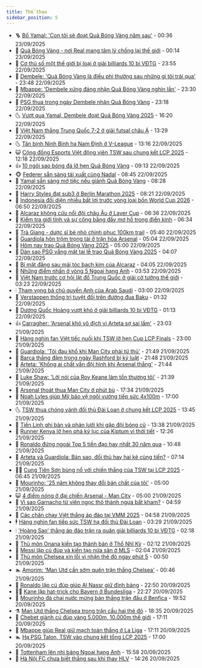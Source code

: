 ```yaml
---
title: Thể thao
sidebar_position: 5
---
```


<!-- vnexpress-the-thao:START -->
- 🪜 [Bố Yamal: &#39;Con tôi sẽ đoạt Quả Bóng Vàng năm sau&#39;](https://vnexpress.net/bo-yamal-con-toi-se-doat-qua-bong-vang-nam-sau-4942325.html) - 00:36 23/09/2025
- 🦩 [Quả Bóng Vàng - nơi Real mang tâm lý chống lại thế giới](https://vnexpress.net/qua-bong-vang-noi-real-mang-tam-ly-chong-lai-the-gioi-4942319.html) - 00:14 23/09/2025
- 🧰 [Cơ thủ số một thế giới bị loại ở giải billiards 10 bi VĐTG](https://vnexpress.net/co-thu-so-mot-the-gioi-bi-loai-o-giai-billiards-10-bi-vdtg-4942317.html) - 23:55 22/09/2025
- 🤗 [Dembele: &#39;Quả Bóng Vàng là điều phi thường sau những gì tôi trải qua&#39;](https://vnexpress.net/dembele-qua-bong-vang-la-dieu-phi-thuong-sau-nhung-gi-toi-trai-qua-4942322.html) - 23:48 22/09/2025
- 🥳 [Mbappe: &#39;Dembele xứng đáng nhận Quả Bóng Vàng nghìn lần&#39;](https://vnexpress.net/mbappe-dembele-xung-dang-nhan-qua-bong-vang-nghin-lan-4942316.html) - 23:30 22/09/2025
- 🦣 [PSG thua trong ngày Dembele nhận Quả Bóng Vàng](https://vnexpress.net/psg-thua-trong-ngay-dembele-nhan-qua-bong-vang-4942312.html) - 23:18 22/09/2025
- 🌜 [Vượt qua Yamal, Dembele đoạt Quả Bóng Vàng 2025](https://vnexpress.net/truc-tiep-le-trao-qua-bong-vang-2025-4942267-tong-thuat.html) - 16:20 22/09/2025
- 🫶 [Việt Nam thắng Trung Quốc 7-2 ở giải futsal châu Á](https://vnexpress.net/viet-nam-thang-trung-quoc-7-2-o-giai-futsal-chau-a-4942274.html) - 13:29 22/09/2025
- 🌜 [Tân binh Ninh Bình hạ Nam Định ở V-League](https://vnexpress.net/tan-binh-ninh-binh-ha-nam-dinh-o-v-league-4942257.html) - 13:16 22/09/2025
- 😺 [Cộng đồng Esports Việt động viên TSW sau chung kết LCP 2025](https://vnexpress.net/cong-dong-esports-viet-dong-vien-tsw-sau-chung-ket-lcp-2025-4942050.html) - 12:18 22/09/2025
- 👍 [10 ngôi sao bóng đá lỡ hẹn Quả Bóng Vàng](https://vnexpress.net/10-ngoi-sao-bong-da-lo-hen-qua-bong-vang-4942014.html) - 09:13 22/09/2025
- 🐵 [Federer sẵn sàng tái xuất cùng Nadal](https://vnexpress.net/federer-san-sang-tai-xuat-cung-nadal-4942130.html) - 08:45 22/09/2025
- 💫 [Yamal sẵn sàng mở tiệc nếu giành Quả Bóng Vàng](https://vnexpress.net/yamal-san-sang-mo-tiec-neu-gianh-qua-bong-vang-4942089.html) - 08:28 22/09/2025
- 🦆 [Harry Styles đạt sub3 ở Berlin Marathon 2025](https://vnexpress.net/harry-styles-dat-sub3-o-berlin-marathon-2025-4942137.html) - 08:21 22/09/2025
- 🙉 [Indonesia đối diện nhiều bất lợi trước vòng loại bốn World Cup 2026](https://vnexpress.net/indonesia-doi-dien-nhieu-bat-loi-truoc-vong-loai-bon-world-cup-2026-4942056.html) - 06:50 22/09/2025
- 📝 [Alcaraz không cứu nổi đội châu Âu ở Laver Cup](https://vnexpress.net/alcaraz-khong-cuu-noi-doi-chau-au-o-laver-cup-4942051.html) - 06:36 22/09/2025
- 💯 [Kiểm tra giới tính và sự công bằng đầy mơ hồ trong điền kinh](https://vnexpress.net/kiem-tra-gioi-tinh-va-su-cong-bang-day-mo-ho-trong-dien-kinh-4941809.html) - 06:34 22/09/2025
- 🌈 [Trà Giang - dược sĩ bé nhỏ chinh phục 100km trail](https://vnexpress.net/tra-giang-duoc-si-be-nho-chinh-phuc-100km-trail-4941982.html) - 05:40 22/09/2025
- 🦩 [Guardiola hôn trộm trọng tài ở trận hòa Arsenal](https://vnexpress.net/guardiola-hon-trom-trong-tai-o-tran-hoa-arsenal-4941998.html) - 05:04 22/09/2025
- 🐲 [Hôm nay trao Quả Bóng Vàng 2025](https://vnexpress.net/hom-nay-trao-qua-bong-vang-2025-4941871.html) - 05:00 22/09/2025
- 🌁 [Dàn sao PSG vắng mặt tại lễ trao Quả Bóng Vàng 2025](https://vnexpress.net/dan-sao-psg-vang-mat-tai-le-trao-qua-bong-vang-2025-4941962.html) - 04:07 22/09/2025
- 💯 [Bí mật đằng sau mái tóc bạch kim của Alcaraz](https://vnexpress.net/bi-mat-dang-sau-mai-toc-bach-kim-cua-alcaraz-4941336.html) - 04:05 22/09/2025
- 🌝 [Những điểm nhấn ở vòng 5 Ngoại hạng Anh](https://vnexpress.net/nhung-diem-nhan-o-vong-5-ngoai-hang-anh-4941974.html) - 03:53 22/09/2025
- 🤖 [Việt Nam trước cơ hội lật đổ Trung Quốc ở giải cờ tướng thế giới](https://vnexpress.net/viet-nam-truoc-co-hoi-lat-do-trung-quoc-o-giai-co-tuong-the-gioi-4941876.html) - 03:23 22/09/2025
- 🕯 [Tham vọng bá chủ quyền Anh của Arab Saudi](https://vnexpress.net/tham-vong-ba-chu-quyen-anh-cua-arab-saudi-4941786.html) - 03:00 22/09/2025
- 🧰 [Verstappen thống trị tuyệt đối trên đường đua Baku](https://vnexpress.net/verstappen-thong-tri-tuyet-doi-tren-duong-dua-baku-4941854.html) - 01:32 22/09/2025
- 🥳 [Dương Quốc Hoàng vượt khó ở giải billiards 10 bi VĐTG](https://vnexpress.net/duong-quoc-hoang-vuot-kho-o-giai-billiards-10-bi-vdtg-4941832.html) - 01:13 22/09/2025
- 👍 [Carragher: &#39;Arsenal khó vô địch vì Arteta sợ sai lầm&#39;](https://vnexpress.net/carragher-arsenal-kho-vo-dich-vi-arteta-so-sai-lam-4941815.html) - 23:03 21/09/2025
- 💪 [Hàng nghìn fan Việt tiếc nuối khi TSW lỡ hẹn Cup LCP Finals](https://vnexpress.net/hang-nghin-fan-viet-tiec-nuoi-khi-tsw-lo-hen-cup-lcp-finals-4941771.html) - 23:00 21/09/2025
- 👹 [Guardiola: &#39;Tôi đau khổ khi Man City phải tử thủ&#39;](https://vnexpress.net/guardiola-toi-dau-kho-khi-man-city-phai-tu-thu-4941814.html) - 21:49 21/09/2025
- 🧰 [Barca thắng đậm trong ngày Rashford bị kỷ luật](https://vnexpress.net/barca-thang-dam-trong-ngay-rashford-bi-ky-luat-4941816.html) - 21:48 21/09/2025
- 🚀 [Arteta: &#39;Không ai chất vấn đội hình khi Arsenal thắng&#39;](https://vnexpress.net/arteta-khong-ai-chat-van-doi-hinh-khi-arsenal-thang-4941813.html) - 21:44 21/09/2025
- 🎃 [Luke Shaw: &#39;Lời nói của Roy Keane làm tổn thương tôi&#39;](https://vnexpress.net/luke-shaw-loi-noi-cua-roy-keane-lam-ton-thuong-toi-4941760.html) - 21:39 21/09/2025
- 🧰 [Arsenal thoát thua Man City ở phút bù](https://vnexpress.net/arsenal-thoat-thua-man-city-o-phut-bu-4941806.html) - 17:34 21/09/2025
- 👀 [Noah Lyles giúp Mỹ bảo vệ ngôi vương tiếp sức 4x100m](https://vnexpress.net/noah-lyles-giup-my-bao-ve-ngoi-vuong-tiep-suc-4x100m-4941790.html) - 17:00 21/09/2025
- 🌜 [TSW thua chóng vánh đối thủ Đài Loan ở chung kết LCP 2025](https://vnexpress.net/tsw-thua-chong-vanh-doi-thu-dai-loan-o-chung-ket-lcp-2025-4941756.html) - 13:45 21/09/2025
- 🫶 [Tiến Linh ghi bàn và phản lưới khi gặp đội bóng cũ](https://vnexpress.net/tien-linh-ghi-ban-va-phan-luoi-khi-gap-doi-bong-cu-4941761.html) - 13:38 21/09/2025
- 🦄 [Runner Kenya lỡ hẹn phá kỷ lục của Kiptum vì thời tiết](https://vnexpress.net/runner-kenya-lo-hen-pha-ky-luc-cua-kiptum-vi-thoi-tiet-4941757.html) - 12:26 21/09/2025
- 🥳 [Ronaldo đứng ngoài Top 5 tiền đạo hay nhất 30 năm qua](https://vnexpress.net/ronaldo-dung-ngoai-top-5-tien-dao-hay-nhat-30-nam-qua-4941741.html) - 10:48 21/09/2025
- 🐲 [Arteta và Guardiola: Bản sao, đối thủ hay hai kẻ cùng tiến?](https://vnexpress.net/arteta-va-guardiola-ban-sao-doi-thu-hay-hai-ke-cung-tien-4941410.html) - 07:14 21/09/2025
- 🧑‍🏫 [Cung Tiên Sơn bùng nổ với chiến thắng của TSW tại LCP 2025](https://vnexpress.net/cung-tien-son-bung-no-voi-chien-thang-cua-tsw-tai-lcp-2025-4941684.html) - 06:45 21/09/2025
- 🤔 [Mourinho: &#39;25 năm không thay đổi bản chất của tôi&#39;](https://vnexpress.net/mourinho-25-nam-khong-thay-doi-ban-chat-cua-toi-4941622.html) - 05:00 21/09/2025
- 😺 [4 điểm nóng ở đại chiến Arsenal - Man City](https://vnexpress.net/4-diem-nong-o-dai-chien-arsenal-man-city-4941573.html) - 05:00 21/09/2025
- 💪 [Vì sao Garnacho từ viên ngọc thô thành ngựa bất kham?](https://vnexpress.net/vi-sao-garnacho-tu-vien-ngoc-tho-thanh-ngua-bat-kham-4941665.html) - 04:59 21/09/2025
- 💼 [Các chân chạy Việt thắng áp đảo tại VMM 2025](https://vnexpress.net/cac-chan-chay-viet-thang-ap-dao-tai-vmm-2025-4941679.html) - 04:58 21/09/2025
- 🕴 [Hàng nghìn fan tiếp sức TSW hạ đối thủ Đài Loan](https://vnexpress.net/hang-nghin-fan-tiep-suc-tsw-ha-doi-thu-dai-loan-4941601.html) - 03:29 21/09/2025
- 🕯 [&#39;Hoàng Sao&#39; thắng áp đảo trận ra quân giải billiards 10 bi VĐTG](https://vnexpress.net/hoang-sao-thang-ap-dao-tran-ra-quan-giai-billiards-10-bi-vdtg-4941595.html) - 02:18 21/09/2025
- 📝 [Thủ môn Onana kiến tạo thành bàn ở Thổ Nhĩ Kỳ](https://vnexpress.net/thu-mon-onana-kien-tao-thanh-ban-o-tho-nhi-ky-4941616.html) - 02:12 21/09/2025
- 🧐 [Messi lập cú đúp và kiến tạo nửa sân ở MLS](https://vnexpress.net/messi-lap-cu-dup-va-kien-tao-nua-san-o-mls-4941602.html) - 02:04 21/09/2025
- 🙉 [Thủ môn Chelsea xin lỗi vì nhận thẻ đỏ ngay phút 5](https://vnexpress.net/thu-mon-chelsea-xin-loi-vi-nhan-the-do-ngay-phut-5-4941594.html) - 00:50 21/09/2025
- 🏊 [Amorim: &#39;Man Utd cần sớm quên trận thắng Chelsea&#39;](https://vnexpress.net/amorim-man-utd-can-som-quen-tran-thang-chelsea-4941597.html) - 00:46 21/09/2025
- 🌊 [Ronaldo lập cú đúp giúp Al Nassr giữ đỉnh bảng](https://vnexpress.net/ronaldo-lap-cu-dup-giup-al-nassr-giu-dinh-bang-4941589.html) - 22:50 20/09/2025
- 👨‍🏫 [Kane lập hat-trick cho Bayern ở Bundesliga](https://vnexpress.net/kane-lap-hat-trick-cho-bayern-o-bundesliga-4941588.html) - 22:27 20/09/2025
- 🥷 [Mourinho đá chai nước mừng bàn thắng trận đầu ở Benfica](https://vnexpress.net/mourinho-da-chai-nuoc-mung-ban-thang-tran-dau-o-benfica-4941587.html) - 19:52 20/09/2025
- ⚗️ [Man Utd thắng Chelsea trong trận cầu hai thẻ đỏ](https://vnexpress.net/man-utd-thang-chelsea-trong-tran-cau-hai-the-do-4941584.html) - 18:35 20/09/2025
- 🌮 [Chebet giành cú đúp vàng 5.000m, 10.000m thế giới](https://vnexpress.net/chebet-gianh-cu-dup-vang-5-000m-10-000m-the-gioi-4941581.html) - 17:11 20/09/2025
- 🤩 [Mbappe giúp Real giữ mạch toàn thắng ở La Liga](https://vnexpress.net/mbappe-giup-real-giu-mach-toan-thang-o-la-liga-4941567.html) - 17:11 20/09/2025
- 🏊 [Hạ PSG Talon, TSW vào chung kết tổng LCP 2025](https://vnexpress.net/ha-psg-talon-tsw-vao-chung-ket-tong-lcp-2025-4941577.html) - 17:00 20/09/2025
- 🐎 [Tottenham lên nhì bảng Ngoại hạng Anh](https://vnexpress.net/tottenham-len-nhi-bang-ngoai-hang-anh-4941561.html) - 15:58 20/09/2025
- 💫 [Hà Nội FC chưa biết thắng sau khi thay HLV](https://vnexpress.net/ha-noi-fc-chua-biet-thang-sau-khi-thay-hlv-4941547.html) - 14:26 20/09/2025<!-- vnexpress-the-thao:END -->
